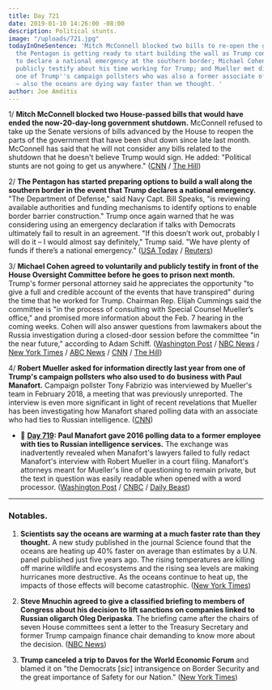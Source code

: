 ```yaml
---
title: Day 721
date: 2019-01-10 14:26:00 -08:00
description: Political stunts.
image: "/uploads/721.jpg"
todayInOneSentence: 'Mitch McConnell blocked two bills to re-open the government;
  the Pentagon is getting ready to start building the wall as Trump continues to threaten
  to declare a national emergency at the southern border; Michael Cohen agreed to
  publicly testify about his time working for Trump; and Mueller met directly with
  one of Trump''s campaign pollsters who was also a former associate of Paul Manafort
  — also the oceans are dying way faster than we thought. '
author: Joe Amditis
---
```


1/ **Mitch McConnell blocked two House-passed bills that would have ended the now-20-day-long government shutdown.** McConnell refused to take up the Senate versions of bills advanced by the House to reopen the parts of the government that have been shut down since late last month. McConnell has said that he will not consider any bills related to the shutdown that he doesn't believe Trump would sign. He added: "Political stunts are not going to get us anywhere." ([CNN](https://www.cnn.com/2019/01/10/politics/senate-blocks-vote-congress-shutdown/index.html) / [The Hill](https://thehill.com/homenews/senate/424730-mcconnell-blocks-house-bills-to-reopen-government))

2/ **The Pentagon has started preparing options to build a wall along the southern border in the event that Trump declares a national emergency.** "The Department of Defense," said Navy Capt. Bill Speaks, "is reviewing available authorities and funding mechanisms to identify options to enable border barrier construction." Trump once again warned that he was considering using an emergency declaration if talks with Democrats ultimately fail to result in an agreement. "If this doesn’t work out, probably I will do it – I would almost say definitely," Trump said. "We have plenty of funds if there’s a national emergency." ([USA Today](https://www.usatoday.com/story/news/politics/2019/01/10/shutdown-pentagon-confirms-its-preparing-build-border-wall/2536908002/) / [Reuters](https://www.reuters.com/article/us-usa-shutdown-idUSKCN1P416X))

3/ **Michael Cohen agreed to voluntarily and publicly testify in front of the House Oversight Committee before he goes to prison next month.** Trump's former personal attorney said he appreciates the opportunity "to give a full and credible account of the events that have transpired" during the time that he worked for Trump. Chairman Rep. Elijah Cummings said the committee is "in the process of consulting with Special Counsel Mueller’s office," and promised more information about the Feb. 7 hearing in the coming weeks. Cohen will also answer questions from lawmakers about the Russia investigation during a closed-door session before the committee "in the near future," according to Adam Schiff. ([Washington Post](http://www.washingtonpost.com/powerpost/michael-cohen-to-testify-publicly-before-house-panel-in-early-february/2019/01/10/6c0448f4-1516-11e9-90a8-136fa44b80ba_story.html) / [NBC News](https://www.cnbc.com/2019/01/10/ex-trump-lawyer-michael-cohen-to-testify-to-house-oversight-committee.html) / [New York Times](https://www.nytimes.com/2019/01/10/us/politics/michael-cohen-testify-trump-congress.html) / [ABC News](https://abcnews.go.com/Politics/trumps-lawyer-michael-cohen-testify-congress-february/story?id=60290630) / [CNN](https://www.cnn.com/2019/01/10/politics/michael-cohen-testify-congress/index.html) / [The Hill](https://thehill.com/homenews/administration/424794-michael-cohen-to-testify-publicly-before-congress))

4/ **Robert Mueller asked for information directly last year from one of Trump's campaign pollsters who also used to do business with Paul Manafort.** Campaign pollster Tony Fabrizio was interviewed by Mueller's team in February 2018, a meeting that was previously unreported. The interview is even more significant in light of recent revelations that Mueller has been investigating how Manafort shared polling data with an associate who had ties to Russian intelligence. ([CNN](https://www.cnn.com/2019/01/10/politics/robert-mueller-trump-pollster/index.html))

* 📌 **[Day 719](https://whatthefuckjusthappenedtoday.com/page/2/#2-paul-manafort-gave-2016-polling-da): Paul Manafort gave 2016 polling data to a former employee with ties to Russian intelligence services.** The exchange was inadvertently revealed when Manafort's lawyers failed to fully redact Manafort's interview with Robert Mueller in a court filing. Manafort's attorneys meant for Mueller's line of questioning to remain private, but the text in question was easily readable when opened with a word processor. ([Washington Post](https://www.washingtonpost.com/local/legal-issues/paul-manafort-shared-2016-polling-data-with-russian-employee-according-to-court-filing/2019/01/08/3f562ad8-12b0-11e9-803c-4ef28312c8b9_story.html) / [CNBC](https://www.cnbc.com/2019/01/08/mueller-accused-manafort-of-lying-about-sharing-polling-data-with-spy.html) / [Daily Beast](https://www.thedailybeast.com/manafort-suggests-he-gave-suspected-russian-spy-2016-polling-data))

---

### Notables.

1. **Scientists say the oceans are warming at a much faster rate than they thought.** A new study published in the journal Science found that the oceans are heating up 40% faster on average than estimates by a U.N. panel published just five years ago. The rising temperatures are killing off marine wildlife and ecosystems and the rising sea levels are making hurricanes more destructive. As the oceans continue to heat up, the impacts of those effects will become catastrophic. ([New York Times](https://www.nytimes.com/2019/01/10/climate/ocean-warming-climate-change.html))

2. **Steve Mnuchin agreed to give a classified briefing to members of Congress about his decision to lift sanctions on companies linked to Russian oligarch Oleg Deripaska**. The briefing came after the chairs of seven House committees sent a letter to the Treasury Secretary and former Trump campaign finance chair demanding to know more about the decision. ([NBC News](https://www.nbcnews.com/politics/white-house/house-democrats-now-asking-questions-about-treasury-secretary-steven-mnuchin-n956766))

3. **Trump canceled a trip to Davos for the World Economic Forum** and blamed it on "the Democrats \[*sic*\] intransigence on Border Security and the great importance of Safety for our Nation." ([New York Times](https://www.nytimes.com/2019/01/10/us/politics/trump-davos-world-economic-forum.html))